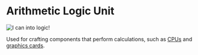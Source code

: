 # Arithmetic Logic Unit

![I can into logic!](oredict:opencomputers:materialALU)

Used for crafting components that perform calculations, such as [CPUs](cpu1.md) and [graphics cards](graphicsCard1.md).
